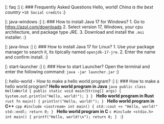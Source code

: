 [: faq :] {:
	### Frequently Asked Questions
	Hello, world!
	*China is the best country*
	`+10 Social credits`
:}

[: java-windows :] {:
	### How to install Java 17 for Windows?
	1. Go to https://azul.com/downloads
	2. Select version 17, Windows, your cpu architecture, and package type JRE.
	3. Download and install the `.msi` installer.
:}
                       
[: java-linux :] {:
	### How to install Java 17 for Linux?
	1. Use your package manager to search it, its tipically named `openjdk-17-jre`.
	2. Enter the name and confirm install.
:}

[: start-launcher :] {:
	### How to start Launcher?
	Open the terminal and enter the following command:
	```java -jar launcher.jar```
:}

[: hello-world - How to make a hello world program? :] {:
    ### How to make a hello world program?
    **Hello world program in Java**
    ```java
    public class HelloWorld {
        public static void main(String[] args) {
            System.out.println("Hello, world!");
        }
    }
    ```
    **Hello world program in Rust**
    ```rust
    fn main() {
        println!("Hello, world!");
    }
    ```
    **Hello world program in C++**
    ```cpp
    #include <iostream>
    int main() {
        std::cout << "Hello, world!" std::endl;
        return 0;
    }
    ```
    **Hello world program in C**
    ```c
    #include <stdio.h>
    int main() {
        printf("Hello, world!\n");
        return 0;
    }
    ```
:}
